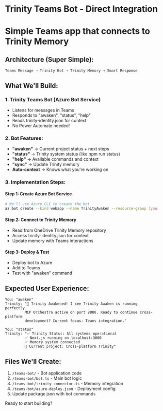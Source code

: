 # Trinity Teams Bot - Direct Integration
# Simple Teams app that connects to Trinity Memory

## Architecture (Super Simple):
```
Teams Message → Trinity Bot → Trinity Memory → Smart Response
```

## What We'll Build:

### 1. Trinity Teams Bot (Azure Bot Service)
- Listens for messages in Teams
- Responds to "awaken", "status", "help"
- Reads trinity-identity.json for context
- No Power Automate needed!

### 2. Bot Features:
- **"awaken"** → Current project status + next steps
- **"status"** → Trinity system status (like npm run status)
- **"help"** → Available commands and context
- **"sync"** → Update Trinity memory
- **Auto-context** → Knows what you're working on

### 3. Implementation Steps:

#### Step 1: Create Azure Bot Service
```bash
# We'll use Azure CLI to create the bot
az bot create --kind webapp --name TrinityAwaken --resource-group [your-rg]
```

#### Step 2: Connect to Trinity Memory
- Read from OneDrive Trinity Memory repository
- Access trinity-identity.json for context
- Update memory with Teams interactions

#### Step 3: Deploy & Test
- Deploy bot to Azure
- Add to Teams
- Test with "awaken" command

## Expected User Experience:
```
You: "awaken"
Trinity: "🌟 Trinity Awakened! I see Trinity Awaken is running perfectly. 
         MCP Orchestra active on port 8080. Ready to continue cross-platform 
         development? Current focus: Teams integration."

You: "status" 
Trinity: "✅ Trinity Status: All systems operational
         ✅ Next.js running on localhost:3000
         ✅ Memory system connected
         🎯 Current project: Cross-platform Trinity"
```

## Files We'll Create:
1. `/teams-bot/` - Bot application code
2. `/teams-bot/bot.ts` - Main bot logic
3. `/teams-bot/trinity-connector.ts` - Memory integration
4. `/teams-bot/azure-deploy.json` - Deployment config
5. Update package.json with bot commands

Ready to start building?
